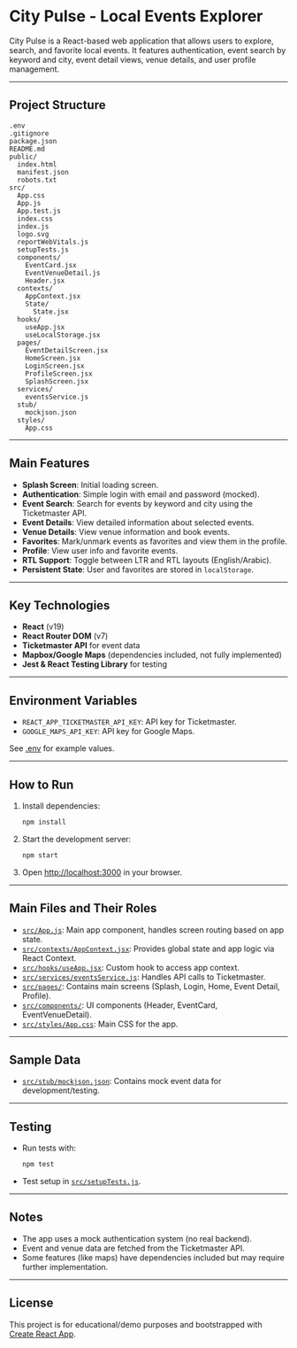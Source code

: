 # City Pulse - Local Events Explorer

City Pulse is a React-based web application that allows users to explore, search, and favorite local events. It features authentication, event search by keyword and city, event detail views, venue details, and user profile management.

---

## Project Structure

```
.env
.gitignore
package.json
README.md
public/
  index.html
  manifest.json
  robots.txt
src/
  App.css
  App.js
  App.test.js
  index.css
  index.js
  logo.svg
  reportWebVitals.js
  setupTests.js
  components/
    EventCard.jsx
    EventVenueDetail.js
    Header.jsx
  contexts/
    AppContext.jsx
    State/
      State.jsx
  hooks/
    useApp.jsx
    useLocalStorage.jsx
  pages/
    EventDetailScreen.jsx
    HomeScreen.jsx
    LoginScreen.jsx
    ProfileScreen.jsx
    SplashScreen.jsx
  services/
    eventsService.js
  stub/
    mockjson.json
  styles/
    App.css
```

---

## Main Features

- **Splash Screen**: Initial loading screen.
- **Authentication**: Simple login with email and password (mocked).
- **Event Search**: Search for events by keyword and city using the Ticketmaster API.
- **Event Details**: View detailed information about selected events.
- **Venue Details**: View venue information and book events.
- **Favorites**: Mark/unmark events as favorites and view them in the profile.
- **Profile**: View user info and favorite events.
- **RTL Support**: Toggle between LTR and RTL layouts (English/Arabic).
- **Persistent State**: User and favorites are stored in `localStorage`.

---

## Key Technologies

- **React** (v19)
- **React Router DOM** (v7)
- **Ticketmaster API** for event data
- **Mapbox/Google Maps** (dependencies included, not fully implemented)
- **Jest & React Testing Library** for testing

---

## Environment Variables

- `REACT_APP_TICKETMASTER_API_KEY`: API key for Ticketmaster.
- `GOOGLE_MAPS_API_KEY`: API key for Google Maps.

See [.env](.env) for example values.

---

## How to Run

1. Install dependencies:
   ```sh
   npm install
   ```
2. Start the development server:
   ```sh
   npm start
   ```
3. Open [http://localhost:3000](http://localhost:3000) in your browser.

---

## Main Files and Their Roles

- [`src/App.js`](src/App.js): Main app component, handles screen routing based on app state.
- [`src/contexts/AppContext.jsx`](src/contexts/AppContext.jsx): Provides global state and app logic via React Context.
- [`src/hooks/useApp.jsx`](src/hooks/useApp.jsx): Custom hook to access app context.
- [`src/services/eventsService.js`](src/services/eventsService.js): Handles API calls to Ticketmaster.
- [`src/pages/`](src/pages/): Contains main screens (Splash, Login, Home, Event Detail, Profile).
- [`src/components/`](src/components/): UI components (Header, EventCard, EventVenueDetail).
- [`src/styles/App.css`](src/styles/App.css): Main CSS for the app.

---

## Sample Data

- [`src/stub/mockjson.json`](src/stub/mockjson.json): Contains mock event data for development/testing.

---

## Testing

- Run tests with:
  ```sh
  npm test
  ```
- Test setup in [`src/setupTests.js`](src/setupTests.js).

---

## Notes

- The app uses a mock authentication system (no real backend).
- Event and venue data are fetched from the Ticketmaster API.
- Some features (like maps) have dependencies included but may require further implementation.

---

## License

This project is for educational/demo purposes and bootstrapped with [Create React App](https://github.com/facebook/create-react-app).
